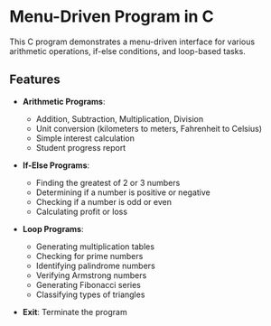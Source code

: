 # Menu-Driven Program in C

This C program demonstrates a menu-driven interface for various arithmetic operations, if-else conditions, and loop-based tasks.

## Features

- **Arithmetic Programs**:
  - Addition, Subtraction, Multiplication, Division
  - Unit conversion (kilometers to meters, Fahrenheit to Celsius)
  - Simple interest calculation
  - Student progress report

- **If-Else Programs**:
  - Finding the greatest of 2 or 3 numbers
  - Determining if a number is positive or negative
  - Checking if a number is odd or even
  - Calculating profit or loss

- **Loop Programs**:
  - Generating multiplication tables
  - Checking for prime numbers
  - Identifying palindrome numbers
  - Verifying Armstrong numbers
  - Generating Fibonacci series
  - Classifying types of triangles

- **Exit**: Terminate the program
